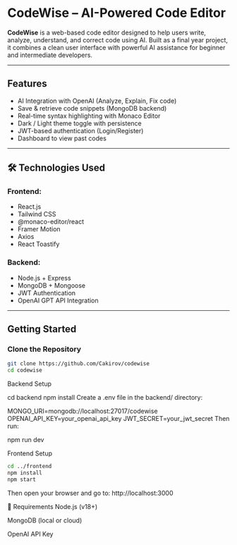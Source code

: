 #  CodeWise – AI-Powered Code Editor

**CodeWise** is a web-based code editor designed to help users write, analyze, understand, and correct code using AI. Built as a final year project, it combines a clean user interface with powerful AI assistance for beginner and intermediate developers.

---

##  Features

-  AI Integration with OpenAI (Analyze, Explain, Fix code)
-  Save & retrieve code snippets (MongoDB backend)
-  Real-time syntax highlighting with Monaco Editor
-  Dark / Light theme toggle with persistence
-  JWT-based authentication (Login/Register)
-  Dashboard to view past codes

---

## 🛠️ Technologies Used

### Frontend:
- React.js
- Tailwind CSS
- @monaco-editor/react
- Framer Motion
- Axios
- React Toastify

### Backend:
- Node.js + Express
- MongoDB + Mongoose
- JWT Authentication
- OpenAI GPT API Integration

---

##  Getting Started

###  Clone the Repository

```bash
git clone https://github.com/Cakirov/codewise
cd codewise
```

 Backend Setup

cd backend
npm install
Create a .env file in the backend/ directory:


MONGO_URI=mongodb://localhost:27017/codewise
OPENAI_API_KEY=your_openai_api_key
JWT_SECRET=your_jwt_secret
Then run:

npm run dev


Frontend Setup

```bash
cd ../frontend
npm install
npm start
```
Then open your browser and go to:
http://localhost:3000



📌 Requirements
Node.js (v18+)

MongoDB (local or cloud)

OpenAI API Key